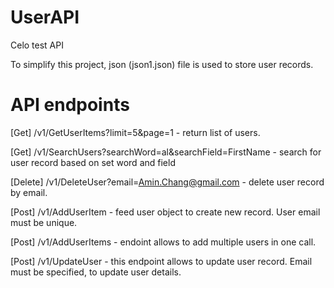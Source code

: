 # UserAPI
Celo test API

To simplify this project, json (json1.json) file is used to store user records.

# API endpoints
[Get] /v1/GetUserItems?limit=5&page=1 - return list of users.

[Get] /v1/SearchUsers?searchWord=al&searchField=FirstName - search for user record based on set word and field

[Delete] /v1/DeleteUser?email=Amin.Chang@gmail.com - delete user record by email.

[Post] /v1/AddUserItem - feed user object to create new record. User email must be unique.

[Post] /v1/AddUserItems - endoint allows to add multiple users in one call.

[Post] /v1/UpdateUser - this endpoint allows to update user record. Email must be specified, to update user details.
